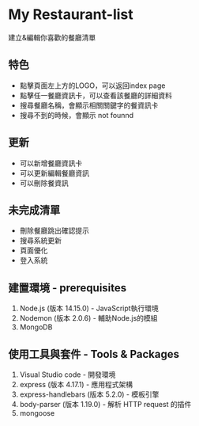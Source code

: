 # My Restaurant-list
建立&編輯你喜歡的餐廳清單
## 特色
* 點擊頁面左上方的LOGO，可以返回index page
* 點擊任一餐廳資訊卡，可以查看該餐廳的詳細資料
* 搜尋餐廳名稱，會顯示相關關鍵字的餐資訊卡
* 搜尋不到的時候，會顯示 not founnd
## 更新
* 可以新增餐廳資訊卡
* 可以更新編輯餐廳資訊
* 可以刪除餐資訊
## 未完成清單
* 刪除餐廳跳出確認提示
* 搜尋系統更新
* 頁面優化
* 登入系統


## 建置環境 - prerequisites
1. Node.js (版本 14.15.0) - JavaScript執行環境
2. Nodemon (版本 2.0.6) - 輔助Node.js的模組
3. MongoDB

## 使用工具與套件 - Tools & Packages
1. Visual Studio code - 開發環境
2. express (版本 4.17.1) - 應用程式架構
3. express-handlebars (版本 5.2.0) - 模板引擎
4. body-parser (版本 1.19.0) - 解析 HTTP request 的插件
5. mongoose 
